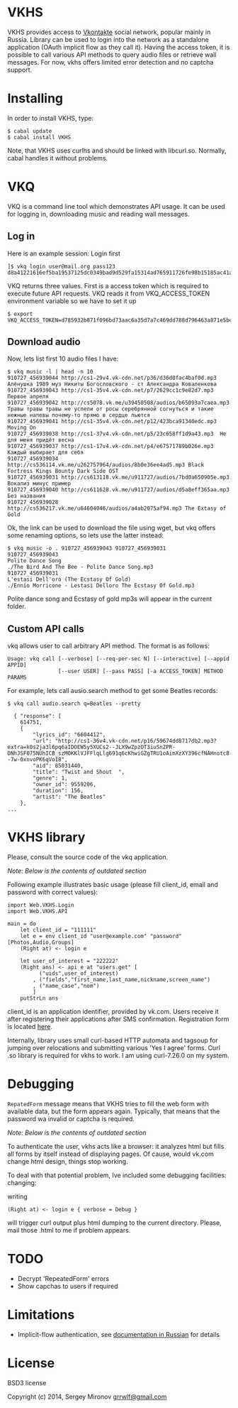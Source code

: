 VKHS
====

VKHS provides access to [Vkontakte][1] social network, popular mainly in Russia.
Library can be used to login into the network as a standalone application (OAuth
implicit flow as they call it). Having the access token, it is possible to call
various API methods to query audio files or retrieve wall messages. For now,
vkhs offers limited error detection and no captcha support.

Installing
==========

In order to install VKHS, type:

    $ cabal update
    $ cabal install VKHS

Note, that VKHS uses curlhs and should be linked with libcurl.so. Normally,
cabal handles it without problems.

VKQ
===

VKQ is a command line tool which demonstrates API usage. It can be used for
logging in, downloading music and reading wall messages.


Log in
------

Here is an example session: Login first

    ]$ vkq login user@mail.org pass123
    d8a41221616ef5ba19537125dc0349bad9d529fa15314ad765911726fe98b15185ac41a7ca2c62f3bf4b9

VKQ returns three values. First is a access token which is required to execute
future API requests. VKQ reads it from VKQ\_ACCESS\_TOKEN environment variable so
we have to set it up

    $ export VKQ_ACCESS_TOKEN=d785932b871f096bd73aac6a35d7a7c469dd788d796463a871e5beb5c61bc6c96788ec2

Download audio
--------------

Now, lets list first 10 audio files I have:

    $ vkq music -l | head -n 10
    910727_456939044 http://cs1-29v4.vk-cdn.net/p36/d36d0fac4baf0d.mp3 Алёнушка 1989 муз Никиты Богословского - ст Александра Коваленкова
    910727_456939043 http://cs1-35v4.vk-cdn.net/p7/2629cc1c9e82d7.mp3 Первое апреля
    910727_456939042 http://cs5078.vk.me/u39450508/audios/b65093a7caea.mp3 Травы травы травы не успели от росы серебрянной согнуться и такие нежные напевы почему-то прямо в сердце льются
    910727_456939041 http://cs1-35v4.vk-cdn.net/p12/423bca91340edc.mp3 Moving On
    910727_456939038 http://cs1-37v4.vk-cdn.net/p5/23c658ff1d9a43.mp3  Не для меня придёт весна
    910727_456939037 http://cs1-17v4.vk-cdn.net/p4/e67571789b026e.mp3 Каждый выбирает для себя
    910727_456939034 http://cs536114.vk.me/u262757964/audios/8b0e36ee4ad5.mp3 Black Fortress Kings Bounty Dark Side OST
    910727_456939031 http://cs613118.vk.me/u911727/audios/7bd0a650905e.mp3 Вокализ минус пример
    910727_456939040 http://cs611628.vk.me/u911727/audios/d5a8eff365aa.mp3  Без названия
    910727_456939028 http://cs536217.vk.me/u64604046/audios/a4ab2075af94.mp3 The Extasy of Gold

Ok, the link can be used to download the file using wget, but vkq offers
some renaming options, so lets use the latter instead:

    $ vkq music -o . 910727_456939043 910727_456939031
    910727_456939043
    Polite Dance Song
    ./The Bird And The Bee - Polite Dance Song.mp3
    910727_456939031
    L'estasi Dell'oro (The Ecstasy Of Gold)
    ./Ennio Morricone - Lestasi Delloro The Ecstasy Of Gold.mp3

Polite dance song and Ecstasy of gold mp3s will appear in the current folder.

Custom API calls
----------------

vkq allows user to call arbitrary API method. The format is as follows:

    Usage: vkq call [--verbose] [--req-per-sec N] [--interactive] [--appid APPID]
                    [--user USER] [--pass PASS] [-a ACCESS_TOKEN] METHOD PARAMS


For example, lets call ausio.search method to get some Beatles records:

    $ vkq call audio.search q=Beatles --pretty

      { "response": [
        614751,
        {
            "lyrics_id": "6604412",
            "url": "http://cs1-36v4.vk-cdn.net/p16/59674dd8717db2.mp3?extra=k0s2ja3l6pq6aIDOEW5y5XUCs2--JLX9wZpzOT3iuSnZPR-DNhJSF075NUhICB_szMOKKlVJFFlqLlg691q6cKhwiGZgTRU1oAimXzXY396cfNAHnotc8--7w-0xnvoPK6qVoI8",
            "aid": 85031440,
            "title": "Twist and Shout  ",
            "genre": 1,
            "owner_id": 9559206,
            "duration": 156,
            "artist": "The Beatles"
        },
    ...


VKHS library
============

Please, consult the source code of the vkq application.

*Note: Below is the contents of outdated section*

Following example illustrates basic usage (please fill client\_id, email and
password with correct values):

    import Web.VKHS.Login
    import Web.VKHS.API

    main = do
        let client_id = "111111"
        let e = env client_id "user@example.com" "password" [Photos,Audio,Groups]
        (Right at) <- login e

        let user_of_interest = "222222"
        (Right ans) <- api e at "users.get" [
              ("uids",user_of_interest)
            , ("fields","first_name,last_name,nickname,screen_name")
            , ("name_case","nom")
            ]
        putStrLn ans

client\_id is an application identifier, provided by vk.com. Users receive it
after registering their applications after SMS confirmation. Registration form is
located [here](http://vk.com/editapp?act=create).

Internally, library uses small curl-based HTTP automata and tagsoup for jumping
over relocations and submitting various 'Yes I agree' forms. Curl .so library is
required for vkhs to work. I am using curl-7.26.0 on my system.

Debugging
=========

`RepatedForm` message means that VKHS tries to fill the web form with available
data, but the form appears again. Typically, that means that the password wa
invalid or captcha is required.

*Note: Below is the contents of outdated section*

To authenticate the user, vkhs acts like a browser: it analyzes html but fills
all forms by itself instead of displaying pages. Of cause, would vk.com change
html design, things stop working.

To deal with that potential problem, Ive included some debugging facilities:
changing:

writing

    (Right at) <- login e { verbose = Debug }

will trigger curl output plus html dumping to the current directory. Please,
mail those .html to me if problem appears.

TODO
====
* Decrypt 'RepeatedForm' errors
* Show capchas to users if required

Limitations
===========
* Implicit-flow authentication, see [documentation in
  Russian](http://vk.com/developers.php?oid=-1&p=Авторизация_клиентских_приложений)
  for details

License
=======

BSD3 license

Copyright (c) 2014, Sergey Mironov <grrwlf@gmail.com>

[1]: http://vk.com

